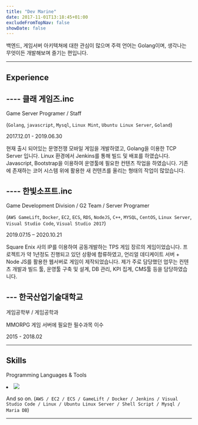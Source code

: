 ```yaml
---
title: "Dev Marine"
date: 2017-11-01T13:18:45+01:00
excludeFromTopNav: false
showDate: false
---
```

백엔드, 게임서버 아키텍쳐에 대한 관심이 많으며 주력 언어는 Golang이며, 생각나는 무엇이든 개발해보며 즐기는 편입니다.

---
Experience
---
---- 클래 게임즈.inc
----
Game Server Programer / Staff

(`Golang`, `javascript`, `Mysql`, `Linux Mint`, `Ubuntu Linux Server`, `Goland`)

2017.12.01 - 2019.06.30

현재 출시 되어있는 문명전쟁 모바일 게임을 개발하였고, Golang을 이용한 TCP Server 입니다. Linux 환경에서 Jenkins를 통해 빌드 및 배포를 하였습니다. Javascript, Bootstrap을 이용하여 운영툴에 필요한 컨텐츠 작업을 하였습니다. 기존에 존재하는 코어 시스템 위에 활용한 새 컨텐츠를 올리는 형태의 작업이 많았습니다.


---- 한빛소프트.inc
----
Game Development Division / G2 Team / Server Programer

(`AWS GameLift`, `Docker`, `EC2`, `ECS`, `RDS`, `NodeJS`, `C++`, `MYSQL`, `CentOS`, `Linux Server`, `Visual Studio Code`, `Visual Studio 2017`)

2019.07.15 – 2020.10.21

Square Enix 사의 IP를 이용하여 공동개발하는 TPS 게임 장르의 게임이었습니다. 프로젝트가 약 1년정도 진행되고 있던 상황에 합류하였고, 언리얼 데디케이트 서버 + Node JS를 활용한 웹서버로 게임이 제작되었습니다. 제가 주로 담당했던 업무는 컨텐츠 개발과 빌드 툴, 운영툴 구축 및 설계, DB 관리, KPI 집계, CMS툴 등을 담당하였습니다.


--- 한국산업기술대학교
----
게임공학부 / 게임공학과

MMORPG 게임 서버에 필요한 필수과목 이수

2015 - 2018.02


---
Skills
---
Programming Languages & Tools

<li class="list-inline-item"><img src="assets/img/skills.PNG" ></i></li>

And so on.
(`AWS / EC2 / ECS / GameLift / Docker / Jenkins / Visual Studio Code / Linux / Ubuntu Linux Server / Shell Script / Mysql / Maria DB`)

---
